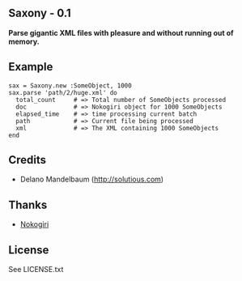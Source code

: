 ## Saxony - 0.1 ##

**Parse gigantic XML files with pleasure and without running out of memory.**

## Example ##
    
    sax = Saxony.new :SomeObject, 1000
    sax.parse 'path/2/huge.xml' do
      total_count     # => Total number of SomeObjects processed
      doc             # => Nokogiri object for 1000 SomeObjects
      elapsed_time    # => time processing current batch
      path            # => Current file being processed
      xml             # => The XML containing 1000 SomeObjects
    end
      
## Credits

* Delano Mandelbaum (http://solutious.com)


## Thanks 

* [Nokogiri](http://nokogiri.org/)

## License

See LICENSE.txt